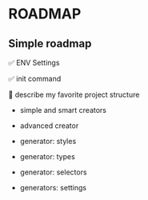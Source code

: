 # ROADMAP
## Simple roadmap

✅ ENV Settings

✅ init command 

🚧 describe my favorite project structure

- simple and smart creators

- advanced creator

- generator: styles

- generator: types

- generator: selectors

- generators: settings

